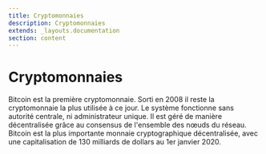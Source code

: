 ```yaml
---
title: Cryptomonnaies
description: Cryptomonnaies
extends: _layouts.documentation
section: content
---
```


# Cryptomonnaies

Bitcoin est la première cryptomonnaie. Sorti en 2008 il reste la cryptomonnaie la plus utilisée à ce jour. Le système fonctionne sans autorité centrale, ni administrateur unique. Il est géré de manière décentralisée grâce au consensus de l'ensemble des nœuds du réseau. Bitcoin est la plus importante monnaie cryptographique décentralisée, avec une capitalisation de 130 milliards de dollars au 1er janvier 2020. 